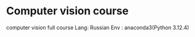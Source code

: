 # Computer vision course
 computer vision full course
 Lang: Russian
 Env : anaconda3(Python 3.12.4)
